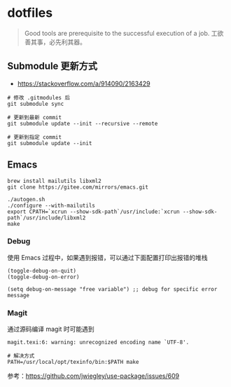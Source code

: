 dotfiles
===========

> Good tools are prerequisite to the successful execution of a job.
> 工欲善其事，必先利其器。

## Submodule 更新方式

- https://stackoverflow.com/a/914090/2163429

```
# 修改 .gitmodules 后
git submodule sync

# 更新到最新 commit
git submodule update --init --recursive --remote

# 更新到指定 commit
git submodule update --init
```

## Emacs

``` shell
brew install mailutils libxml2
git clone https://gitee.com/mirrors/emacs.git

./autogen.sh
./configure --with-mailutils
export CPATH=`xcrun --show-sdk-path`/usr/include:`xcrun --show-sdk-path`/usr/include/libxml2
make
```

### Debug

使用 Emacs 过程中，如果遇到报错，可以通过下面配置打印出报错的堆栈
```
(toggle-debug-on-quit)
(toggle-debug-on-error)

(setq debug-on-message "free variable") ;; debug for specific error message
```

### Magit

通过源码编译 magit 时可能遇到

```
magit.texi:6: warning: unrecognized encoding name `UTF-8'.

# 解决方式
PATH=/usr/local/opt/texinfo/bin:$PATH make
```
参考：https://github.com/jwiegley/use-package/issues/609
